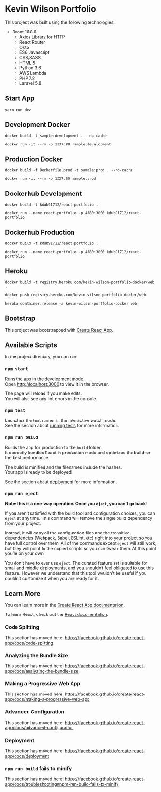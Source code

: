 # Kevin Wilson Portfolio

This project was built using the following technologies:

- React 16.8.6
    - Axios Library for HTTP
    - React Router
    - Okta
    - ES6 Javascript
    - CSS/SASS
    - HTML 5
    - Python 3.6
    - AWS Lambda
    - PHP 7.2
    - Laravel 5.8

## Start App

    yarn run dev

## Development Docker

    docker build -t sample:development . --no-cache

    docker run -it --rm -p 1337:80 sample:development

## Production Docker

    docker build -f Dockerfile.prod -t sample:prod . --no-cache

    docker run -it --rm -p 1337:80 sample:prod

## Dockerhub Development

    docker build -t kdub91712/react-portfolio .

    docker run --name react-portfolio -p 4680:3000 kdub91712/react-portfolio

## Dockerhub Production

    docker build -t kdub91712/react-portfolio .

    docker run --name react-portfolio -p 4680:3000 kdub91712/react-portfolio

## Heroku

    docker build -t registry.heroku.com/kevin-wilson-portfolio-docker/web .

    docker push registry.heroku.com/kevin-wilson-portfolio-docker/web

    heroku container:release -a kevin-wilson-portfolio-docker web

## Bootstrap

This project was bootstrapped with [Create React App](https://github.com/facebook/create-react-app).

## Available Scripts

In the project directory, you can run:

### `npm start`

Runs the app in the development mode.<br>
Open [http://localhost:3000](http://localhost:3000) to view it in the browser.

The page will reload if you make edits.<br>
You will also see any lint errors in the console.

### `npm test`

Launches the test runner in the interactive watch mode.<br>
See the section about [running tests](https://facebook.github.io/create-react-app/docs/running-tests) for more information.

### `npm run build`

Builds the app for production to the `build` folder.<br>
It correctly bundles React in production mode and optimizes the build for the best performance.

The build is minified and the filenames include the hashes.<br>
Your app is ready to be deployed!

See the section about [deployment](https://facebook.github.io/create-react-app/docs/deployment) for more information.

### `npm run eject`

**Note: this is a one-way operation. Once you `eject`, you can’t go back!**

If you aren’t satisfied with the build tool and configuration choices, you can `eject` at any time. This command will remove the single build dependency from your project.

Instead, it will copy all the configuration files and the transitive dependencies (Webpack, Babel, ESLint, etc) right into your project so you have full control over them. All of the commands except `eject` will still work, but they will point to the copied scripts so you can tweak them. At this point you’re on your own.

You don’t have to ever use `eject`. The curated feature set is suitable for small and middle deployments, and you shouldn’t feel obligated to use this feature. However we understand that this tool wouldn’t be useful if you couldn’t customize it when you are ready for it.

## Learn More

You can learn more in the [Create React App documentation](https://facebook.github.io/create-react-app/docs/getting-started).

To learn React, check out the [React documentation](https://reactjs.org/).

### Code Splitting

This section has moved here: https://facebook.github.io/create-react-app/docs/code-splitting

### Analyzing the Bundle Size

This section has moved here: https://facebook.github.io/create-react-app/docs/analyzing-the-bundle-size

### Making a Progressive Web App

This section has moved here: https://facebook.github.io/create-react-app/docs/making-a-progressive-web-app

### Advanced Configuration

This section has moved here: https://facebook.github.io/create-react-app/docs/advanced-configuration

### Deployment

This section has moved here: https://facebook.github.io/create-react-app/docs/deployment

### `npm run build` fails to minify

This section has moved here: https://facebook.github.io/create-react-app/docs/troubleshooting#npm-run-build-fails-to-minify